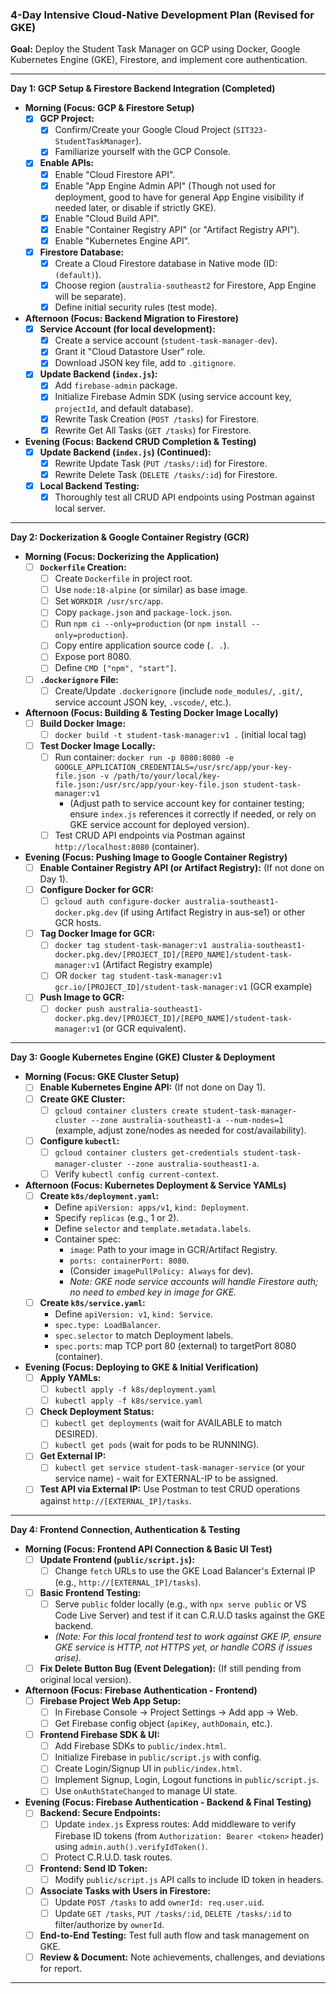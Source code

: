 ### **4-Day Intensive Cloud-Native Development Plan (Revised for GKE)**

**Goal:** Deploy the Student Task Manager on GCP using Docker, Google Kubernetes Engine (GKE), Firestore, and implement core authentication.

---
**Day 1: GCP Setup & Firestore Backend Integration (Completed)**

*   **Morning (Focus: GCP & Firestore Setup)**
    *   [X] **GCP Project:**
        *   [X] Confirm/Create your Google Cloud Project (`SIT323-StudentTaskManager`).
        *   [X] Familiarize yourself with the GCP Console.
    *   [X] **Enable APIs:**
        *   [X] Enable "Cloud Firestore API".
        *   [X] Enable "App Engine Admin API" (Though not used for deployment, good to have for general App Engine visibility if needed later, or disable if strictly GKE).
        *   [X] Enable "Cloud Build API".
        *   [X] Enable "Container Registry API" (or "Artifact Registry API").
        *   [X] Enable "Kubernetes Engine API".
    *   [X] **Firestore Database:**
        *   [X] Create a Cloud Firestore database in Native mode (ID: `(default)`).
        *   [X] Choose region (`australia-southeast2` for Firestore, App Engine will be separate).
        *   [X] Define initial security rules (test mode).
*   **Afternoon (Focus: Backend Migration to Firestore)**
    *   [X] **Service Account (for local development):**
        *   [X] Create a service account (`student-task-manager-dev`).
        *   [X] Grant it "Cloud Datastore User" role.
        *   [X] Download JSON key file, add to `.gitignore`.
    *   [X] **Update Backend (`index.js`):**
        *   [X] Add `firebase-admin` package.
        *   [X] Initialize Firebase Admin SDK (using service account key, `projectId`, and default database).
        *   [X] Rewrite Task Creation (`POST /tasks`) for Firestore.
        *   [X] Rewrite Get All Tasks (`GET /tasks`) for Firestore.
*   **Evening (Focus: Backend CRUD Completion & Testing)**
    *   [X] **Update Backend (`index.js`) (Continued):**
        *   [X] Rewrite Update Task (`PUT /tasks/:id`) for Firestore.
        *   [X] Rewrite Delete Task (`DELETE /tasks/:id`) for Firestore.
    *   [X] **Local Backend Testing:**
        *   [X] Thoroughly test all CRUD API endpoints using Postman against local server.

---
**Day 2: Dockerization & Google Container Registry (GCR)**

*   **Morning (Focus: Dockerizing the Application)**
    *   [ ] **`Dockerfile` Creation:**
        *   [ ] Create `Dockerfile` in project root.
        *   [ ] Use `node:18-alpine` (or similar) as base image.
        *   [ ] Set `WORKDIR /usr/src/app`.
        *   [ ] Copy `package.json` and `package-lock.json`.
        *   [ ] Run `npm ci --only=production` (or `npm install --only=production`).
        *   [ ] Copy entire application source code (`. .`).
        *   [ ] Expose port 8080.
        *   [ ] Define `CMD ["npm", "start"]`.
    *   [ ] **`.dockerignore` File:**
        *   [ ] Create/Update `.dockerignore` (include `node_modules/`, `.git/`, service account JSON key, `.vscode/`, etc.).
*   **Afternoon (Focus: Building & Testing Docker Image Locally)**
    *   [ ] **Build Docker Image:**
        *   [ ] `docker build -t student-task-manager:v1 .` (initial local tag)
    *   [ ] **Test Docker Image Locally:**
        *   [ ] Run container: `docker run -p 8080:8080 -e GOOGLE_APPLICATION_CREDENTIALS=/usr/src/app/your-key-file.json -v /path/to/your/local/key-file.json:/usr/src/app/your-key-file.json student-task-manager:v1`
            *   (Adjust path to service account key for container testing; ensure `index.js` references it correctly if needed, or rely on GKE service account for deployed version).
        *   [ ] Test CRUD API endpoints via Postman against `http://localhost:8080` (container).
*   **Evening (Focus: Pushing Image to Google Container Registry)**
    *   [ ] **Enable Container Registry API (or Artifact Registry):** (If not done on Day 1).
    *   [ ] **Configure Docker for GCR:**
        *   [ ] `gcloud auth configure-docker australia-southeast1-docker.pkg.dev` (if using Artifact Registry in aus-se1) or other GCR hosts.
    *   [ ] **Tag Docker Image for GCR:**
        *   [ ] `docker tag student-task-manager:v1 australia-southeast1-docker.pkg.dev/[PROJECT_ID]/[REPO_NAME]/student-task-manager:v1` (Artifact Registry example)
        *   [ ] OR `docker tag student-task-manager:v1 gcr.io/[PROJECT_ID]/student-task-manager:v1` (GCR example)
    *   [ ] **Push Image to GCR:**
        *   [ ] `docker push australia-southeast1-docker.pkg.dev/[PROJECT_ID]/[REPO_NAME]/student-task-manager:v1` (or GCR equivalent).

---
**Day 3: Google Kubernetes Engine (GKE) Cluster & Deployment**

*   **Morning (Focus: GKE Cluster Setup)**
    *   [ ] **Enable Kubernetes Engine API:** (If not done on Day 1).
    *   [ ] **Create GKE Cluster:**
        *   [ ] `gcloud container clusters create student-task-manager-cluster --zone australia-southeast1-a --num-nodes=1` (example, adjust zone/nodes as needed for cost/availability).
    *   [ ] **Configure `kubectl`:**
        *   [ ] `gcloud container clusters get-credentials student-task-manager-cluster --zone australia-southeast1-a`.
        *   [ ] Verify `kubectl config current-context`.
*   **Afternoon (Focus: Kubernetes Deployment & Service YAMLs)**
    *   [ ] **Create `k8s/deployment.yaml`:**
        *   Define `apiVersion: apps/v1`, `kind: Deployment`.
        *   Specify `replicas` (e.g., 1 or 2).
        *   Define `selector` and `template.metadata.labels`.
        *   Container spec:
            *   `image`: Path to your image in GCR/Artifact Registry.
            *   `ports: containerPort: 8080`.
            *   (Consider `imagePullPolicy: Always` for dev).
            *   *Note: GKE node service accounts will handle Firestore auth; no need to embed key in image for GKE.*
    *   [ ] **Create `k8s/service.yaml`:**
        *   Define `apiVersion: v1`, `kind: Service`.
        *   `spec.type: LoadBalancer`.
        *   `spec.selector` to match Deployment labels.
        *   `spec.ports`: map TCP port 80 (external) to targetPort 8080 (container).
*   **Evening (Focus: Deploying to GKE & Initial Verification)**
    *   [ ] **Apply YAMLs:**
        *   [ ] `kubectl apply -f k8s/deployment.yaml`
        *   [ ] `kubectl apply -f k8s/service.yaml`
    *   [ ] **Check Deployment Status:**
        *   [ ] `kubectl get deployments` (wait for AVAILABLE to match DESIRED).
        *   [ ] `kubectl get pods` (wait for pods to be RUNNING).
    *   [ ] **Get External IP:**
        *   [ ] `kubectl get service student-task-manager-service` (or your service name) - wait for EXTERNAL-IP to be assigned.
    *   [ ] **Test API via External IP:** Use Postman to test CRUD operations against `http://[EXTERNAL_IP]/tasks`.

---
**Day 4: Frontend Connection, Authentication & Testing**

*   **Morning (Focus: Frontend API Connection & Basic UI Test)**
    *   [ ] **Update Frontend (`public/script.js`):**
        *   [ ] Change `fetch` URLs to use the GKE Load Balancer's External IP (e.g., `http://[EXTERNAL_IP]/tasks`).
    *   [ ] **Basic Frontend Testing:**
        *   [ ] Serve `public` folder locally (e.g., with `npx serve public` or VS Code Live Server) and test if it can C.R.U.D tasks against the GKE backend.
        *   *(Note: For this local frontend test to work against GKE IP, ensure GKE service is HTTP, not HTTPS yet, or handle CORS if issues arise).*
    *   [ ] **Fix Delete Button Bug (Event Delegation):** (If still pending from original local version).
*   **Afternoon (Focus: Firebase Authentication - Frontend)**
    *   [ ] **Firebase Project Web App Setup:**
        *   [ ] In Firebase Console -> Project Settings -> Add app -> Web.
        *   [ ] Get Firebase config object (`apiKey`, `authDomain`, etc.).
    *   [ ] **Frontend Firebase SDK & UI:**
        *   [ ] Add Firebase SDKs to `public/index.html`.
        *   [ ] Initialize Firebase in `public/script.js` with config.
        *   [ ] Create Login/Signup UI in `public/index.html`.
        *   [ ] Implement Signup, Login, Logout functions in `public/script.js`.
        *   [ ] Use `onAuthStateChanged` to manage UI state.
*   **Evening (Focus: Firebase Authentication - Backend & Final Testing)**
    *   [ ] **Backend: Secure Endpoints:**
        *   [ ] Update `index.js` Express routes: Add middleware to verify Firebase ID tokens (from `Authorization: Bearer <token>` header) using `admin.auth().verifyIdToken()`.
        *   [ ] Protect C.R.U.D. task routes.
    *   [ ] **Frontend: Send ID Token:**
        *   [ ] Modify `public/script.js` API calls to include ID token in headers.
    *   [ ] **Associate Tasks with Users in Firestore:**
        *   [ ] Update `POST /tasks` to add `ownerId: req.user.uid`.
        *   [ ] Update `GET /tasks`, `PUT /tasks/:id`, `DELETE /tasks/:id` to filter/authorize by `ownerId`.
    *   [ ] **End-to-End Testing:** Test full auth flow and task management on GKE.
    *   [ ] **Review & Document:** Note achievements, challenges, and deviations for report.

---
